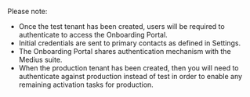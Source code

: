 Please note:
* Once the test tenant has been created, users will be required to authenticate to access the Onboarding Portal.
* Initial credentials are sent to primary contacts as defined in Settings.
* The Onboarding Portal shares authentication mechanism with the Medius suite.
* When the production tenant has been created, then you will need to authenticate against production instead of test in order to enable any remaining activation tasks for production.
